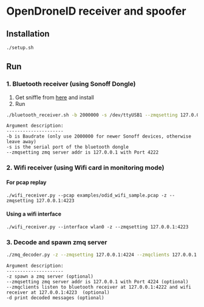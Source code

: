 # OpenDroneID receiver and spoofer

## Installation
```bash
./setup.sh
```

## Run

### 1. Bluetooth receiver (using Sonoff Dongle)
1. Get sniffle from [here](https://github.com/bkerler/sniffle) and install
2. Run 
```bash
./bluetooth_receiver.sh -b 2000000 -s /dev/ttyUSB1 --zmqsetting 127.0.0.1:4222
```
```
Argument description:
---------------------
-b is Baudrate (only use 2000000 for newer Sonoff devices, otherwise leave away)
-s is the serial port of the bluetooth dongle
--zmqsetting zmq server addr is 127.0.0.1 with Port 4222
```

### 2. Wifi receiver (using Wifi card in monitoring mode)
#### For pcap replay
```
./wifi_receiver.py --pcap examples/odid_wifi_sample.pcap -z --zmqsetting 127.0.0.1:4223
```

#### Using a wifi interface
```
./wifi_receiver.py --interface wlan0 -z --zmqsetting 127.0.0.1:4223
```

### 3. Decode and spawn zmq server
```bash
./zmq_decoder.py -z --zmqsetting 127.0.0.1:4224 --zmqclients 127.0.0.1:4222,127.0.0.1:4223 -d
```
```
Argument description:
---------------------
-z spawn a zmq server (optional)
--zmqsetting zmq server addr is 127.0.0.1 with Port 4224 (optional)
--zmqclients listen to bluetooth receiver at 127.0.0.1:4222 and wifi receiver at 127.0.0.1:4223  (optional)
-d print decoded messages (optional)
```
